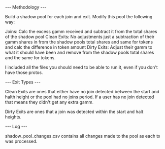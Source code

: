 --- Methodology ---

Build a shadow pool for each join and exit. Modify this pool the following way:

Joins: Calc the excess gamm received and subtract it from the total shares of the shadow pool
Clean Exits: No adjustments just a subtraction of their gamm shares in from the shadow pools total shares and same for tokens and calc the difference in token amount
Dirty Exits: Adjust their gamm to what it should have been and remove from the shadow pools total shares and the same for tokens.

I included all the files you should need to be able to run it, even if you don't have those protos.

--- Exit Types ---

Clean Exits are ones that either have no join detected between the start and halth height or the pool had no joins period. If a user has no join detected that means they didn't get any extra gamm.

Dirty Exits are ones that a join was detected within the start and halt heights.

--- Log ---

shadow_pool_changes.csv contains all changes made to the pool as each tx was processed.

